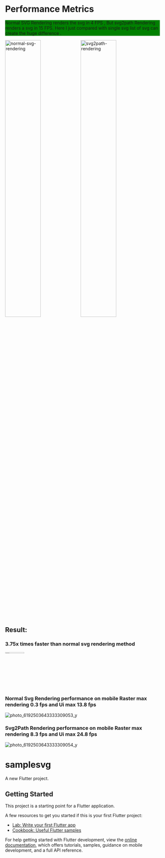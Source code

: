 

<h1>Performance Metrics</h1>
<div>
<p style="background-color:green">Normal SVG Rendering renders the svg in 4 FPS , But svg2path Rendering renders a svg in 15 FPS. Here I just compared with single svg list of svg can create the huge difference . 

</div>
<div>
<img width="48%" alt="normal-svg-rendering" src="https://user-images.githubusercontent.com/62535697/194137979-65e0c89b-61c2-439e-b8d8-70b62bdb6b01.png">


<img width="48%" alt="svg2path-rendering" src="https://user-images.githubusercontent.com/62535697/194138537-ae2407f1-5f23-43ad-91ee-088bb52048d8.png">

</div>


<h2>Result: </h2>

<h3>3.75x times faster than normal svg rendering method   </h3>

 <a href="https://www.buymeacoffee.com/mpmahesh">
<img  width="35%" height="3%" alt="svg2path-rendering" src="https://user-images.githubusercontent.com/62535697/194220498-98eb404d-1c6c-438a-b739-8eba695161b0.png">


</a>
<h3>Normal Svg Rendering performance on mobile Raster max  rendering 0.3 fps and Ui max 13.8 fps</h3>

![photo_6192503643333309053_y](https://user-images.githubusercontent.com/62535697/194146289-b1e31275-3f79-4c42-bdf4-cc4f43bd0dea.png)



<h3> Svg2Path  Rendering performance on mobile Raster max  rendering 8.3 fps and Ui max 24.8 fps</h3>


![photo_6192503643333309054_y](https://user-images.githubusercontent.com/62535697/194142698-216f5c19-43e3-41f4-8f38-6fb2acb56b3c.jpg)






# samplesvg

A new Flutter project.

## Getting Started

This project is a starting point for a Flutter application.

A few resources to get you started if this is your first Flutter project:

- [Lab: Write your first Flutter app](https://docs.flutter.dev/get-started/codelab)
- [Cookbook: Useful Flutter samples](https://docs.flutter.dev/cookbook)

For help getting started with Flutter development, view the
[online documentation](https://docs.flutter.dev/), which offers tutorials,
samples, guidance on mobile development, and a full API reference.
